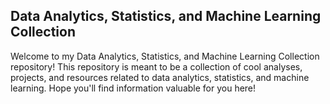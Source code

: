 ## Data Analytics, Statistics, and Machine Learning Collection

Welcome to my Data Analytics, Statistics, and Machine Learning Collection repository! This repository is meant to be a collection of cool analyses, projects, and resources related to data analytics, statistics, and machine learning.
Hope you'll find information valuable for you here!
